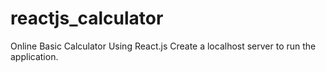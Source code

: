 # reactjs_calculator
Online Basic Calculator Using React.js
Create a localhost server to run the application.
